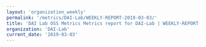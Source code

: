 ```yaml
---
layout: 'organization_weekly'
permalink: '/metrics/DAI-Lab/WEEKLY-REPORT-2019-03-03/'
title: 'DAI Lab OSS Metrics Metrics report for DAI-Lab | WEEKLY-REPORT-2019-03-03'
organization: 'DAI-Lab'
current_date: '2019-03-03'
---
```

